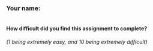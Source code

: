 ### Your name:

```

```

#### How difficult did you find this assignment to complete?
_(1 being extremely easy, and 10 being extremely difficult)_

```

```
